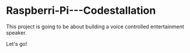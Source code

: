# Raspberri-Pi---Codestallation

This project is going to be about building a voice controlled entertainment speaker.

Let's go!
